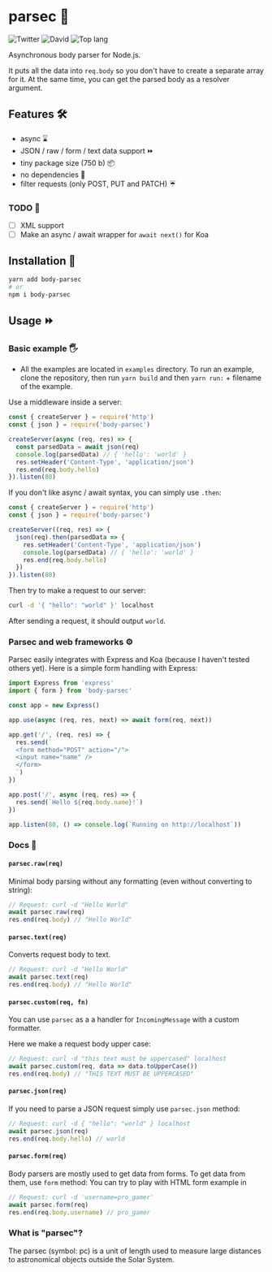 # parsec 🌌

![Twitter](https://img.shields.io/twitter/follow/v1rtl.svg?label=twitter&style=flat-square)
![David](https://img.shields.io/david/talentlessguy/parsec.svg?style=flat-square)
![Top lang](https://img.shields.io/github/languages/top/talentlessguy/parsec.svg?style=flat-square)

Asynchronous body parser for Node.js.

It puts all the data into `req.body` so you don't have to create a separate array for it. At the same time, you can get the parsed body as a resolver argument.

## Features 🛠

- async ⌛
- JSON / raw / form / text data support ⏩
- tiny package size (750 b) 📦
- no dependencies 🎊
- filter requests (only POST, PUT and PATCH) ☔

### TODO 🚩

- [ ] XML support
- [ ] Make an async / await wrapper for `await next()` for Koa

## Installation 🔄

```sh
yarn add body-parsec
# or
npm i body-parsec
```

## Usage ⏩

### Basic example 🖐

- All the examples are located in `examples` directory. To run an example, clone the repository, then run `yarn build` and then `yarn run:` + filename of the example.

Use a middleware inside a server:

```js
const { createServer } = require('http')
const { json } = require('body-parsec')

createServer(async (req, res) => {
  const parsedData = await json(req)
  console.log(parsedData) // { 'hello': 'world' }
  res.setHeader('Content-Type', 'application/json')
  res.end(req.body.hello)
}).listen(80)
```

If you don't like async / await syntax, you can simply use `.then`:

```js
const { createServer } = require('http')
const { json } = require('body-parsec')

createServer((req, res) => {
  json(req).then(parsedData => {
    res.setHeader('Content-Type', 'application/json')
    console.log(parsedData) // { 'hello': 'world' }
    res.end(req.body.hello)
  })
}).listen(80)
```

Then try to make a request to our server:

```sh
curl -d '{ "hello": "world" }' localhost
```

After sending a request, it should output `world`.

### Parsec and web frameworks ⚙

Parsec easily integrates with Express and Koa (because I haven't tested others yet). Here is a simple form handling with Express:

```js
import Express from 'express'
import { form } from 'body-parsec'

const app = new Express()

app.use(async (req, res, next) => await form(req, next))

app.get('/', (req, res) => {
  res.send(`
  <form method="POST" action="/">
  <input name="name" />
  </form>
  `)
})

app.post('/', async (req, res) => {
  res.send(`Hello ${req.body.name}!`)
})

app.listen(80, () => console.log(`Running on http://localhost`))
```

### Docs 📖

#### `parsec.raw(req)`

Minimal body parsing without any formatting (even without converting to string):

```js
// Request: curl -d "Hello World"
await parsec.raw(req)
res.end(req.body) // "Hello World"
```

#### `parsec.text(req)`

Converts request body to text.

```js
// Request: curl -d "Hello World"
await parsec.text(req)
res.end(req.body) // "Hello World"
```

#### `parsec.custom(req, fn)`

You can use `parsec` as a a handler for `IncomingMessage` with a custom formatter.

Here we make a request body upper case:

```js
// Request: curl -d "this text must be uppercased" localhost
await parsec.custom(req, data => data.toUpperCase())
res.end(req.body) // "THIS TEXT MUST BE UPPERCASED"
```

#### `parsec.json(req)`

If you need to parse a JSON request simply use `parsec.json` method:

```js
// Request: curl -d { "hello": "world" } localhost
await parsec.json(req)
res.end(req.body.hello) // world
```

#### `parsec.form(req)`

Body parsers are mostly used to get data from forms. To get data from them, use `form` method:
You can try to play with HTML form example in

```js
// Request: curl -d 'username=pro_gamer'
await parsec.form(req)
res.end(req.body.username) // pro_gamer
```

### What is "parsec"?

The parsec (symbol: pc) is a unit of length used to measure large distances to astronomical objects outside the Solar System.
